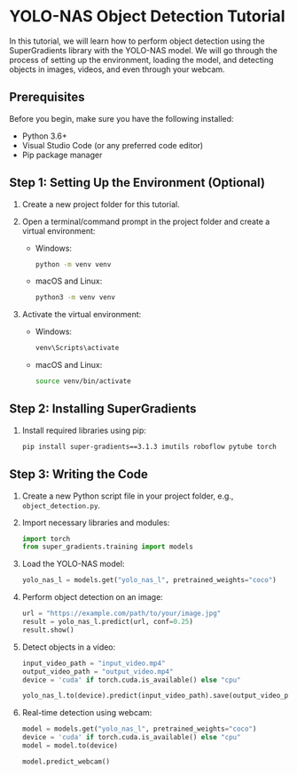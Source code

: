 # YOLO-NAS Object Detection Tutorial

In this tutorial, we will learn how to perform object detection using the SuperGradients library with the YOLO-NAS model. We will go through the process of setting up the environment, loading the model, and detecting objects in images, videos, and even through your webcam.

## Prerequisites

Before you begin, make sure you have the following installed:

- Python 3.6+
- Visual Studio Code (or any preferred code editor)
- Pip package manager

## Step 1: Setting Up the Environment (Optional)

1. Create a new project folder for this tutorial.

2. Open a terminal/command prompt in the project folder and create a virtual environment:

    - Windows:
        ```bash
        python -m venv venv
        ```

    - macOS and Linux:
        ```bash
        python3 -m venv venv
        ```

3. Activate the virtual environment:

    - Windows:
        ```bash
        venv\Scripts\activate
        ```

    - macOS and Linux:
        ```bash
        source venv/bin/activate
        ```

## Step 2: Installing SuperGradients

1. Install required libraries using pip:

    ```bash
    pip install super-gradients==3.1.3 imutils roboflow pytube torch
    ```

## Step 3: Writing the Code

1. Create a new Python script file in your project folder, e.g., `object_detection.py`.

2. Import necessary libraries and modules:

    ```python
    import torch
    from super_gradients.training import models
    ```

3. Load the YOLO-NAS model:

    ```python
    yolo_nas_l = models.get("yolo_nas_l", pretrained_weights="coco")
    ```

4. Perform object detection on an image:

    ```python
    url = "https://example.com/path/to/your/image.jpg"
    result = yolo_nas_l.predict(url, conf=0.25)
    result.show()
    ```

5. Detect objects in a video:

    ```python
    input_video_path = "input_video.mp4"
    output_video_path = "output_video.mp4"
    device = 'cuda' if torch.cuda.is_available() else "cpu"

    yolo_nas_l.to(device).predict(input_video_path).save(output_video_path)
    ```

6. Real-time detection using webcam:

    ```python
    model = models.get("yolo_nas_l", pretrained_weights="coco")
    device = 'cuda' if torch.cuda.is_available() else "cpu"
    model = model.to(device)

    model.predict_webcam()
    ```



